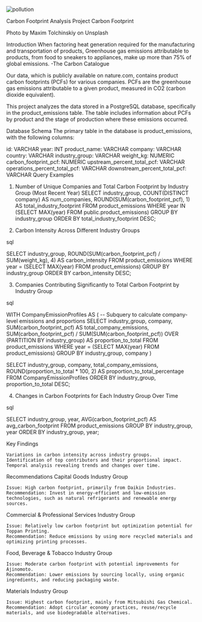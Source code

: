 ![pollution](https://github.com/Jangir00000/Carbon-emission-analysis/assets/142237692/baeb88e2-d839-4dfc-9b1f-9a5cd9be4bf6)




Carbon Footprint Analysis Project
Carbon Footprint

Photo by Maxim Tolchinskiy on Unsplash

Introduction
When factoring heat generation required for the manufacturing and transportation of products, Greenhouse gas emissions attributable to products, from food to sneakers to appliances, make up more than 75% of global emissions. -The Carbon Catalogue

Our data, which is publicly available on nature.com, contains product carbon footprints (PCFs) for various companies. PCFs are the greenhouse gas emissions attributable to a given product, measured in CO2 (carbon dioxide equivalent).

This project analyzes the data stored in a PostgreSQL database, specifically in the product_emissions table. The table includes information about PCFs by product and the stage of production where these emissions occurred.

Database Schema
The primary table in the database is product_emissions, with the following columns:

id: VARCHAR
year: INT
product_name: VARCHAR
company: VARCHAR
country: VARCHAR
industry_group: VARCHAR
weight_kg: NUMERIC
carbon_footprint_pcf: NUMERIC
upstream_percent_total_pcf: VARCHAR
operations_percent_total_pcf: VARCHAR
downstream_percent_total_pcf: VARCHAR
Query Examples
1. Number of Unique Companies and Total Carbon Footprint by Industry Group (Most Recent Year)
SELECT
  industry_group,
  COUNT(DISTINCT company) AS num_companies,
  ROUND(SUM(carbon_footprint_pcf), 1) AS total_industry_footprint
FROM
  product_emissions
WHERE
  year IN (SELECT MAX(year) FROM public.product_emissions)
GROUP BY
  industry_group
ORDER BY
  total_industry_footprint DESC;

2. Carbon Intensity Across Different Industry Groups

sql

SELECT
  industry_group,
  ROUND(SUM(carbon_footprint_pcf) / SUM(weight_kg), 4) AS carbon_intensity
FROM
  product_emissions
WHERE
  year = (SELECT MAX(year) FROM product_emissions)
GROUP BY
  industry_group
ORDER BY
  carbon_intensity DESC;

3. Companies Contributing Significantly to Total Carbon Footprint by Industry Group

sql

WITH CompanyEmissionProfiles AS (
  -- Subquery to calculate company-level emissions and proportions
  SELECT
    industry_group,
    company,
    SUM(carbon_footprint_pcf) AS total_company_emissions,
    SUM(carbon_footprint_pcf) / SUM(SUM(carbon_footprint_pcf)) OVER (PARTITION BY industry_group) AS proportion_to_total
  FROM
    product_emissions
  WHERE
    year = (SELECT MAX(year) FROM product_emissions)
  GROUP BY
    industry_group, company
)

SELECT
  industry_group,
  company,
  total_company_emissions,
  ROUND(proportion_to_total * 100, 2) AS proportion_to_total_percentage
FROM
  CompanyEmissionProfiles
ORDER BY
  industry_group, proportion_to_total DESC;

4. Changes in Carbon Footprints for Each Industry Group Over Time

sql

SELECT
  industry_group,
  year,
  AVG(carbon_footprint_pcf) AS avg_carbon_footprint
FROM
  product_emissions
GROUP BY
  industry_group, year
ORDER BY
  industry_group, year;

Key Findings

    Variations in carbon intensity across industry groups.
    Identification of top contributors and their proportional impact.
    Temporal analysis revealing trends and changes over time.

Recommendations
Capital Goods Industry Group

    Issue: High carbon footprint, primarily from Daikin Industries.
    Recommendation: Invest in energy-efficient and low-emission technologies, such as natural refrigerants and renewable energy sources.

Commercial & Professional Services Industry Group

    Issue: Relatively low carbon footprint but optimization potential for Toppan Printing.
    Recommendation: Reduce emissions by using more recycled materials and optimizing printing processes.

Food, Beverage & Tobacco Industry Group

    Issue: Moderate carbon footprint with potential improvements for Ajinomoto.
    Recommendation: Lower emissions by sourcing locally, using organic ingredients, and reducing packaging waste.

Materials Industry Group

    Issue: Highest carbon footprint, mainly from Mitsubishi Gas Chemical.
    Recommendation: Adopt circular economy practices, reuse/recycle materials, and use biodegradable alternatives.
